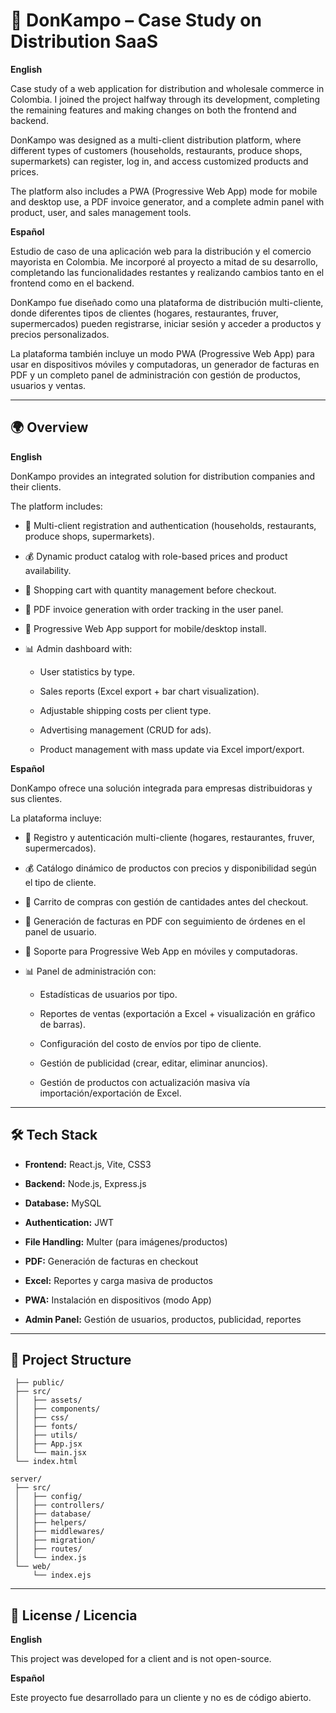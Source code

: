 # 🛒 DonKampo – Case Study on Distribution SaaS

**English**

Case study of a web application for distribution and wholesale commerce in Colombia.
I joined the project halfway through its development, completing the remaining features and making changes on both the frontend and backend.

DonKampo was designed as a multi-client distribution platform, where different types of customers (households, restaurants, produce shops, supermarkets) can register, log in, and access customized products and prices.

The platform also includes a PWA (Progressive Web App) mode for mobile and desktop use, a PDF invoice generator, and a complete admin panel with product, user, and sales management tools.

**Español**

Estudio de caso de una aplicación web para la distribución y el comercio mayorista en Colombia.
Me incorporé al proyecto a mitad de su desarrollo, completando las funcionalidades restantes y realizando cambios tanto en el frontend como en el backend.

DonKampo fue diseñado como una plataforma de distribución multi-cliente, donde diferentes tipos de clientes (hogares, restaurantes, fruver, supermercados) pueden registrarse, iniciar sesión y acceder a productos y precios personalizados.

La plataforma también incluye un modo PWA (Progressive Web App) para usar en dispositivos móviles y computadoras, un generador de facturas en PDF y un completo panel de administración con gestión de productos, usuarios y ventas.

---

## 🌍 Overview

**English**

DonKampo provides an integrated solution for distribution companies and their clients.

The platform includes:

- 👥 Multi-client registration and authentication (households, restaurants, produce shops, supermarkets).

- 💰 Dynamic product catalog with role-based prices and product availability.

- 🛒 Shopping cart with quantity management before checkout.

- 📄 PDF invoice generation with order tracking in the user panel.

- 📲 Progressive Web App support for mobile/desktop install.

- 📊 Admin dashboard with:

    - User statistics by type.

    - Sales reports (Excel export + bar chart visualization).

    - Adjustable shipping costs per client type.

    - Advertising management (CRUD for ads).

    - Product management with mass update via Excel import/export.

**Español**

DonKampo ofrece una solución integrada para empresas distribuidoras y sus clientes.

La plataforma incluye:

- 👥 Registro y autenticación multi-cliente (hogares, restaurantes, fruver, supermercados).

- 💰 Catálogo dinámico de productos con precios y disponibilidad según el tipo de cliente.

- 🛒 Carrito de compras con gestión de cantidades antes del checkout.

- 📄 Generación de facturas en PDF con seguimiento de órdenes en el panel de usuario.

- 📲 Soporte para Progressive Web App en móviles y computadoras.

- 📊 Panel de administración con:

    - Estadísticas de usuarios por tipo.

    - Reportes de ventas (exportación a Excel + visualización en gráfico de barras).

    - Configuración del costo de envíos por tipo de cliente.

    - Gestión de publicidad (crear, editar, eliminar anuncios).

    - Gestión de productos con actualización masiva vía importación/exportación de Excel.

---

## 🛠️ Tech Stack

- **Frontend:** React.js, Vite, CSS3

- **Backend:** Node.js, Express.js

- **Database:** MySQL

- **Authentication:** JWT

- **File Handling:** Multer (para imágenes/productos)

- **PDF:** Generación de facturas en checkout

- **Excel:** Reportes y carga masiva de productos

- **PWA:** Instalación en dispositivos (modo App)

- **Admin Panel:** Gestión de usuarios, productos, publicidad, reportes

---

## 📂 Project Structure
```text
 ├── public/
 ├── src/
 │   ├── assets/
 │   ├── components/
 │   ├── css/
 │   ├── fonts/
 │   ├── utils/
 │   ├── App.jsx
 │   └── main.jsx
 └── index.html

server/
 ├── src/
 │   ├── config/
 │   ├── controllers/
 │   ├── database/
 │   ├── helpers/
 │   ├── middlewares/
 │   ├── migration/
 │   ├── routes/
 │   └── index.js
 └── web/
     └── index.ejs
```

---

## 📜 License / Licencia

**English**

This project was developed for a client and is not open-source.

**Español**

Este proyecto fue desarrollado para un cliente y no es de código abierto.
